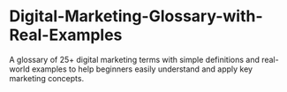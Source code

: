 # Digital-Marketing-Glossary-with-Real-Examples
A glossary of 25+ digital marketing terms with simple definitions and real-world examples to help beginners easily understand and apply key marketing concepts.
